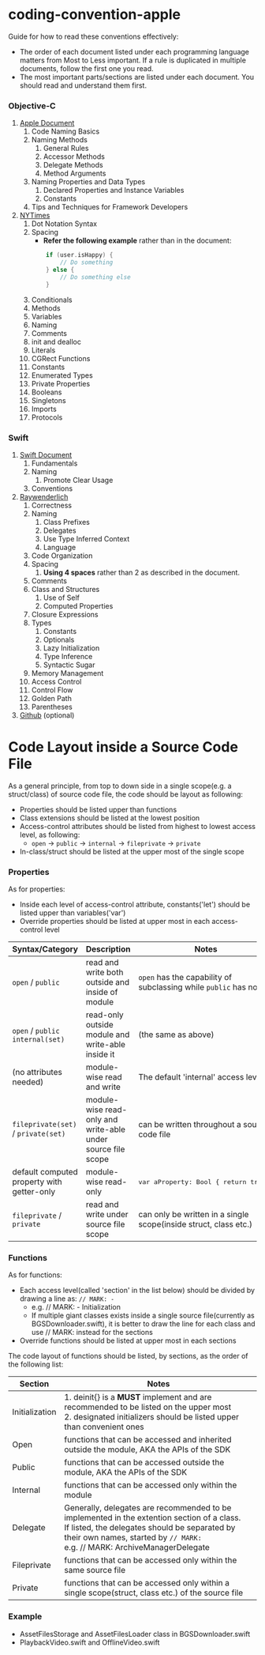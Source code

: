 # coding-convention-apple

Guide for how to read these conventions effectively:
* The order of each document listed under each programming language matters from Most to Less important. If a rule is duplicated in multiple documents, follow the first one you read.
* The most important parts/sections are listed under each document. You should read and understand them first.

### Objective-C 

1. [Apple Document](https://developer.apple.com/library/archive/documentation/Cocoa/Conceptual/CodingGuidelines/CodingGuidelines.html#//apple_ref/doc/uid/10000146-SW1)
    1. Code Naming Basics
    1. Naming Methods
        1. General Rules
        1. Accessor Methods
        1. Delegate Methods
        1. Method Arguments
    1. Naming Properties and Data Types
        1. Declared Properties and Instance Variables
        1. Constants
    1. Tips and Techniques for Framework Developers
1. [NYTimes](https://github.com/NYTimes/objective-c-style-guide)
    1. Dot Notation Syntax
    1. Spacing
        * **Refer the following example** rather than in the document:
        ```swift
            if (user.isHappy) {
                // Do something
            } else {
                // Do something else
            }
        ```
    1. Conditionals
    1. Methods
    1. Variables
    1. Naming
    1. Comments
    1. init and dealloc
    1. Literals
    1. CGRect Functions
    1. Constants
    1. Enumerated Types
    1. Private Properties
    1. Booleans
    1. Singletons
    1. Imports
    1. Protocols

### Swift

1. [Swift Document](https://swift.org/documentation/api-design-guidelines/)
    1. Fundamentals
    1. Naming
        1. Promote Clear Usage
    1. Conventions
1. [Raywenderlich](https://github.com/raywenderlich/swift-style-guide)
    1. Correctness
    1. Naming
        1. Class Prefixes
        1. Delegates
        1. Use Type Inferred Context
        1. Language
    1. Code Organization
    1. Spacing
        1. **Using 4 spaces** rather than 2 as described in the document.
    1. Comments
    1. Class and Structures
        1. Use of Self
        1. Computed Properties
    1. Closure Expressions
    1. Types
        1. Constants
        1. Optionals
        1. Lazy Initialization
        1. Type Inference
        1. Syntactic Sugar
    1. Memory Management
    1. Access Control
    1. Control Flow
    1. Golden Path
    1. Parentheses
1. [Github](https://github.com/github/swift-style-guide) (optional)

# Code Layout inside a Source Code File

As a general principle, from top to down side in a single scope(e.g. a struct/class) of source code file, the code should be layout as following:
* Properties should be listed upper than functions
* Class extensions should be listed at the lowest position
* Access-control attributes should be listed from highest to lowest access level, as following:
    * `open` → `public` → `internal` → `fileprivate` → `private`
* In-class/struct should be listed at the upper most of the single scope

### Properties

As for properties:
* Inside each level of access-control attribute, constants('let') should be listed upper than variables('var')
* Override properties should be listed at upper most in each access-control level

Syntax/Category |	Description |	Notes
--------------- | ----------- | -----
`open` / `public`	| read and write both outside and inside of module | `open` has the capability of subclassing while `public` has not
`open` / `public` `internal(set)` |	read-only outside module and write-able inside it | (the same as above)
(no attributes needed) | module-wise read and write |	The default 'internal' access level
`fileprivate(set)` / `private(set)`	| module-wise read-only and write-able under source file scope | can be written throughout a source code file
default computed property with getter-only | module-wise read-only | <pre lang="swift">var aProperty: Bool { return true }</pre>
`fileprivate` / `private` |	read and write under source file scope | can only be written in a single scope(inside struct, class etc.)

### Functions

As for functions:

* Each access level(called 'section' in the list below) should be divided by drawing a line as: `// MARK: - `
    * e.g. // MARK: - Initialization
    * If multiple giant classes exists inside a single source file(currently as BGSDownloader.swift), it is better to draw the line for each class and use // MARK: instead for the sections
* Override functions should be listed at upper most in each sections

The code layout of functions should be listed, by sections, as the order of the following list:

Section |	Notes
------- | -----
Initialization | 1. deinit{} is a **MUST** implement and are recommended to be listed on the upper most <br> 2. designated initializers should be listed upper than convenient ones
Open | functions that can be accessed and inherited outside the module, AKA the APIs of the SDK
Public | functions that can be accessed outside the module, AKA the APIs of the SDK
Internal | functions that can be accessed only within the module
Delegate | Generally, delegates are recommended to be implemented in the extention section of a class. <br> If listed, the delegates should be separated by their own names, started by `// MARK:` <br> e.g. // MARK: ArchiveManagerDelegate
Fileprivate | functions that can be accessed only within the same source file
Private	| functions that can be accessed only within a single scope(struct, class etc.) of the source file

### Example

* AssetFilesStorage and AssetFilesLoader class in BGSDownloader.swift
* PlaybackVideo.swift and OfflineVideo.swift
